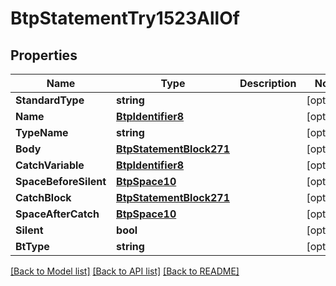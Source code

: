 # BtpStatementTry1523AllOf

## Properties

Name | Type | Description | Notes
------------ | ------------- | ------------- | -------------
**StandardType** | **string** |  | [optional] 
**Name** | [**BtpIdentifier8**](BTPIdentifier-8.md) |  | [optional] 
**TypeName** | **string** |  | [optional] 
**Body** | [**BtpStatementBlock271**](BTPStatementBlock-271.md) |  | [optional] 
**CatchVariable** | [**BtpIdentifier8**](BTPIdentifier-8.md) |  | [optional] 
**SpaceBeforeSilent** | [**BtpSpace10**](BTPSpace-10.md) |  | [optional] 
**CatchBlock** | [**BtpStatementBlock271**](BTPStatementBlock-271.md) |  | [optional] 
**SpaceAfterCatch** | [**BtpSpace10**](BTPSpace-10.md) |  | [optional] 
**Silent** | **bool** |  | [optional] 
**BtType** | **string** |  | [optional] 

[[Back to Model list]](../README.md#documentation-for-models) [[Back to API list]](../README.md#documentation-for-api-endpoints) [[Back to README]](../README.md)


